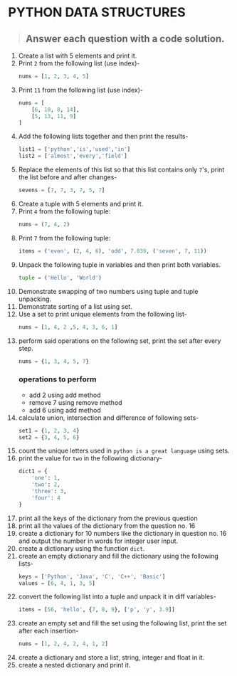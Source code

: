 # PYTHON DATA STRUCTURES
>## Answer each question with a code solution.
1. Create a list with 5 elements and print it.
1. Print `2` from the following list (use index)-
    ```py
    nums = [1, 2, 3, 4, 5]
    ```
1. Print `11` from the following list (use index)-
    ```py
    nums = [
        [6, 10, 8, 14],
        [5, 13, 11, 9]
    ]
    ```
1. Add the following lists together and then print the results-
    ```py
    list1 = ['python','is','used','in']
    list2 = ['almost','every','field']
    ```
1. Replace the elements of this list so that this list contains only `7`'s, print the list before and after changes-
    ```py
    sevens = [7, 7, 3, 7, 5, 7]
    ```
1. Create a tuple with 5 elements and print it.
1. Print `4` from the following tuple:
    ```py
    nums = (7, 4, 2)
    ```
1. Print `7` from the following tuple:
    ```py
    items = ('even', (2, 4, 6), 'odd', 7.839, ('seven', 7, 11))
    ```
1. Unpack the following tuple in variables and then print both variables.
    ```py
    tuple = ('Hello', 'World')
    ```
1. Demonstrate swapping of two numbers using tuple and tuple unpacking.
1. Demonstrate sorting of a list using set.
1. Use a set to print unique elements from the following list-
    ```py
    nums = [1, 4, 2 ,5, 4, 3, 6, 1]
    ```
1. perform said operations on the following set, print the set after every step.
    ```py
    nums = {1, 3, 4, 5, 7}
    ```
    ### operations to perform
    - add 2 using add method
    - remove 7 using remove method
    - add 6 using add method
1. calculate union, intersection and difference of following sets-
    ```py
    set1 = {1, 2, 3, 4}
    set2 = {3, 4, 5, 6}
    ```
1. count the unique letters used in `python is a great language` using sets.
1. print the value for `two` in the following dictionary-
    ```py
    dict1 = {
        'one': 1,
        'two': 2,
        'three': 3,
        'four': 4
    }
    ```
1. print all the keys of the dictionary from the previous question
1. print all the values of the dictionary from the question no. 16
1. create a dictionary for 10 numbers like the dictionary in question no. 16 and output the number in words for integer user input.
1. create a dictionary using the function `dict`.
1. create an empty dictionary and fill the dictionary using the following lists-
    ```py
    keys = ['Python', 'Java', 'C', 'C++', 'Basic']
    values = [6, 4, 1, 3, 5]
    ```
1. convert the following list into a tuple and unpack it in diff variables-
    ```py
    items = [56, 'hello', {7, 8, 9}, ['p', 'y', 3.9]]
    ```
1. create an empty set and fill the set using the following list, print the set after each insertion-
    ```py
    nums = [1, 2, 4, 2, 4, 1, 2]
    ```
1. create a dictionary and store a list, string, integer and float in it.
1. create a nested dictionary and print it.